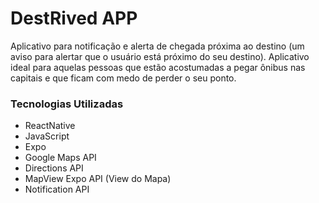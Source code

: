 # DestRived APP

Aplicativo para notificação e alerta de chegada próxima ao destino (um aviso para alertar que o usuário está próximo do seu destino). Aplicativo ideal para aquelas pessoas que estão acostumadas a pegar ônibus nas capitais e que ficam com medo de perder o seu ponto.

### Tecnologias Utilizadas

- ReactNative
- JavaScript
- Expo
- Google Maps API
- Directions API
- MapView Expo API (View do Mapa)
- Notification API